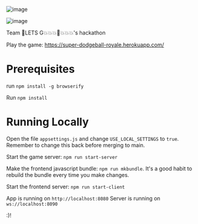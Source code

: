 ![image](https://user-images.githubusercontent.com/84749026/165859842-91b034a9-6b9a-4e04-ac06-4037b3918a5b.png)

![image](https://img.shields.io/badge/awesome-yes-blue)

Team :lizard:LETS G:boom::boom::boom::exploding_head::boom::boom::boom:'s hackathon

Play the game: <https://super-dodgeball-royale.herokuapp.com/>

# Prerequisites

run `npm install -g browserify`

Run `npm install`

# Running Locally

Open the file `appsettings.js` and change `USE_LOCAL_SETTINGS` to `true`.
Remember to change this back before merging to main.

Start the game server: `npm run start-server`

Make the frontend javascript bundle: `npm run mkbundle`. It's a good habit to rebuild the bundle every time you make changes.

Start the frontend server: `npm run start-client`

App is running on `http://localhost:8080`
Server is running on `ws://localhost:8090`

:)!
